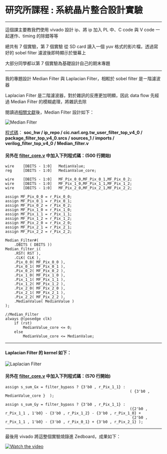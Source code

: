 # **研究所課程 : 系統晶片整合設計實驗**
---

這個課主要教我們使用 vivado 設計 ip、將 ip 加入 PL 中、C code 與 V code 一起運作、timing 的除錯等等

總共有 7 個實驗，第 7 個實驗 從 SD card 讀入一個 yuv 格式的影片檔，透過寫好的 sobel filter 濾波後即時顯示於螢幕上

大部分同學都以第 7 個實驗為基礎設計自己的期末專題

---

我的專題設計 Median Filter 與 Laplacian Filter，相較於 sobel filter 是ㄧ階濾波器

Laplacian Filter 是二階濾波器，對於雜訊的反應更加明顯，因此 data flow 先經過 Median Filter 的模糊處理，將雜訊去除

閱讀過[相關文獻](https://wenku.baidu.com/view/f4b36009581b6bd97f19ea5f.html?rec_flag=default&sxts=1558001339188)後，Median Filter 設計如下：

![Median Filter](https://i.imgur.com/bMVEpjD.png)

[程式碼](./ip_repo/cic.narl.org.tw_user_filter_top_v4_0/package_filter_top_v4_0.srcs/sources_1/imports/verilog_filter_top_v4_0/Median_filter.v)：
**soc_hw / ip_repo / cic.narl.org.tw_user_filter_top_v4_0 / package_filter_top_v4_0.srcs / sources_1 / imports / verilog_filter_top_v4_0 / Median_filter.v**

#### 另外在 [**filter_core.v**](ip_repo/cic.narl.org.tw_user_filter_top_v4_0/package_filter_top_v4_0.srcs/sources_1/imports/verilog_filter_top_v4_0/filter_core.v) 中加入下列程式碼：(500 行開始)

```
wire    [DBITS - 1:0]   MedianValue;
reg     [DBITS - 1:0]   MedianValue_core;

wire    [DBITS - 1:0]   MF_Pix_0_0,MF_Pix_0_1,MF_Pix_0_2;
wire    [DBITS - 1:0]   MF_Pix_1_0,MF_Pix_1_1,MF_Pix_1_2;
wire    [DBITS - 1:0]   MF_Pix_2_0,MF_Pix_2_1,MF_Pix_2_2;

assign MF_Pix_0_0 = r_Pix_0_0;
assign MF_Pix_0_1 = r_Pix_0_1;
assign MF_Pix_0_2 = r_Pix_0_2;
assign MF_Pix_1_0 = r_Pix_1_0;
assign MF_Pix_1_1 = r_Pix_1_1;
assign MF_Pix_1_2 = r_Pix_1_2;
assign MF_Pix_2_0 = r_Pix_2_0;
assign MF_Pix_2_1 = r_Pix_2_1;
assign MF_Pix_2_2 = r_Pix_2_2;

Median_Filter#(
    .DBITS ( DBITS ))
Median_filter_i(
	.RST( RST ),
	.CLK( CLK ),
	.Pix_0_0( MF_Pix_0_0 ),
	.Pix_0_1( MF_Pix_0_1 ),
	.Pix_0_2( MF_Pix_0_2 ),
	.Pix_1_0( MF_Pix_1_0 ),
	.Pix_1_1( MF_Pix_1_1 ),
	.Pix_1_2( MF_Pix_1_2 ),
	.Pix_2_0( MF_Pix_2_0 ),
	.Pix_2_1( MF_Pix_2_1 ),
	.Pix_2_2( MF_Pix_2_2 ),
	.MedianValue( MedianValue )
);

//Median_Filter
always @(posedge clk)
    if (rst)
	    MedianValue_core <= 0;
	else 
	    MedianValue_core <= MedianValue;
```

---

#### Laplacian Filter 的 kernel 如下：
![Laplacian Filter](https://i.imgur.com/rDWwXQP.png)

#### 另外在 [**filter_core.v**](ip_repo/cic.narl.org.tw_user_filter_top_v4_0/package_filter_top_v4_0.srcs/sources_1/imports/verilog_filter_top_v4_0/filter_core.v) 中加入下列程式碼：(570 行開始)

```
assign s_sum_Gx = filter_bypass ? {3'b0 , r_Pix_1_1} :
                                                        ( {3'b0 , MedianValue_core }  );
	
assign s_sum_Gy = filter_bypass ? {3'b0 , r_Pix_1_1} :
                                                        ({2'b0 , r_Pix_1_1 , 1'b0} - {3'b0 , r_Pix_1_2} - {3'b0 , r_Pix_1_0} +
                                                         {2'b0 , r_Pix_1_1 , 1'b0} - {3'b0 , r_Pix_0_1} + {3'b0 , r_Pix_2_1} );
```
---

最後用 vivado 將這整個實驗燒錄進 Zedboard，成果如下：

[![Watch the video](https://img.youtube.com/vi/xuBknwYBclg/maxresdefault.jpg)](https://youtu.be/xuBknwYBclg)

